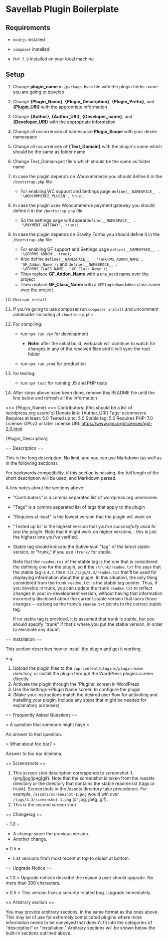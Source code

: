 # Savellab Plugin Boilerplate

## Requirements

* `nodejs` installed

* `composer` installed
* `PHP 7.0` installed on your local machine

## Setup

1. Change **plugin_name** in `/package.hson` file with the plugin folder name you are going to develop
1. Change **{Plugin_Name}**, **{Plugin_Description}**, **{Plugin_Prefix}**, and **{Plugin_URI}** with the appropriate information
1. Change **{Author}**, **{Author_URI}**, **{Developer_name}**, and **{Developer_URI}** with the appropriate information
1. Change all occurrences of namespace **Plugin_Scope** with your desire namespace
1. Change all occurrences of **{Text_Domain}** with the plugin's name which should be the same as folder name
1. Change Text_Domain.pot file's which should be the same as folder name
1. In case the plugin depends on Woocommerce you should define it in the `/bootstrap.php` file
    * For enabling WC support and Settings page `define(__NAMESPACE__ . '\WOOCOMMERCE_PLUGIN', true);`
1. In case the plugin uses Woocommerce payment gateway you should define it in the  `/bootstrap.php` file
    * So the settings page will appear`define(__NAMESPACE__ . '\PAYMENT_GATEWAY', true);`
1. In case the plugin depends on Gravity Forms you should define it in the `/bootstrap.php` file
    * For enabling GF support and Settings page `define(__NAMESPACE__ . '\GFORMS_ADDON', true);`
    * Also define `define(__NAMESPACE__ . '\GFORMS_ADDON_NAME', 'GF_Addon_Name');` and `define(__NAMESPACE__ . '\GFORMS_CLASS_NAME', 'GF_Class_Name');`
    * Then replace **GF_Addon_Name** with a `One_Word` name over the project
    * Then replace **GF_Class_Name** with a `GFPluginNameAddon` class name over the project
1. Run `npm install`
1. If you're going to use composer run `composer install` and uncomment autoloader including at `/bootstrap.php`
1. For compiling:
   * run `npm run dev` for development

      * **Note:** after the initial build, webpack will continue to watch for changes in any of the resolved files and it will sync the root folder
   * run `npm run prod` for production

1. for testing:
   * run `npm test` for running JS and PHP tests
   
1. After steps above have been done, remove this README file until the line below and refresh all the information

=== {Plugin_Name} ===
Contributors: (this should be a list of wordpress.org userid's)
Donate link: {Author_URI}
Tags: ecommerce
Requires at least: 5.0
Tested up to: 5.0
Stable tag: 5.0
Requires PHP: 7.0
License: GPLv2 or later
License URI: https://www.gnu.org/licenses/gpl-2.0.html

{Plugin_Description}

== Description ==

This is the long description.  No limit, and you can use Markdown (as well as in the following sections).

For backwards compatibility, if this section is missing, the full length of the short description will be used, and
Markdown parsed.

A few notes about the sections above:

*   "Contributors" is a comma separated list of wordpress.org usernames
*   "Tags" is a comma separated list of tags that apply to the plugin
*   "Requires at least" is the lowest version that the plugin will work on
*   "Tested up to" is the highest version that you've *successfully used to test the plugin*. Note that it might work on
higher versions... this is just the highest one you've verified.
*   Stable tag should indicate the Subversion "tag" of the latest stable version, or "trunk," if you use `/trunk/` for
stable.

    Note that the `readme.txt` of the stable tag is the one that is considered the defining one for the plugin, so
if the `/trunk/readme.txt` file says that the stable tag is `4.3`, then it is `/tags/4.3/readme.txt` that'll be used
for displaying information about the plugin.  In this situation, the only thing considered from the trunk `readme.txt`
is the stable tag pointer.  Thus, if you develop in trunk, you can update the trunk `readme.txt` to reflect changes in
your in-development version, without having that information incorrectly disclosed about the current stable version
that lacks those changes -- as long as the trunk's `readme.txt` points to the correct stable tag.

    If no stable tag is provided, it is assumed that trunk is stable, but you should specify "trunk" if that's where
you put the stable version, in order to eliminate any doubt.

== Installation ==

This section describes how to install the plugin and get it working.

e.g.

1. Upload the plugin files to the `/wp-content/plugins/plugin-name` directory, or install the plugin through the WordPress plugins screen directly.
1. Activate the plugin through the 'Plugins' screen in WordPress
1. Use the Settings->Plugin Name screen to configure the plugin
1. (Make your instructions match the desired user flow for activating and installing your plugin. Include any steps that might be needed for explanatory purposes)


== Frequently Asked Questions ==

= A question that someone might have =

An answer to that question.

= What about foo bar? =

Answer to foo bar dilemma.

== Screenshots ==

1. This screen shot description corresponds to screenshot-1.(png|jpg|jpeg|gif). Note that the screenshot is taken from
the /assets directory or the directory that contains the stable readme.txt (tags or trunk). Screenshots in the /assets
directory take precedence. For example, `/assets/screenshot-1.png` would win over `/tags/4.3/screenshot-1.png`
(or jpg, jpeg, gif).
2. This is the second screen shot

== Changelog ==

= 1.0 =
* A change since the previous version.
* Another change.

= 0.5 =
* List versions from most recent at top to oldest at bottom.

== Upgrade Notice ==

= 1.0 =
Upgrade notices describe the reason a user should upgrade.  No more than 300 characters.

= 0.5 =
This version fixes a security related bug.  Upgrade immediately.

== Arbitrary section ==

You may provide arbitrary sections, in the same format as the ones above.  This may be of use for extremely complicated
plugins where more information needs to be conveyed that doesn't fit into the categories of "description" or
"installation."  Arbitrary sections will be shown below the built-in sections outlined above.
